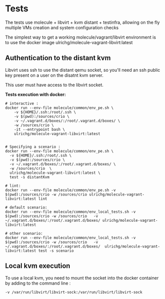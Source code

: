 # Tests

The tests use molecule + libvirt + kvm distant + testinfra, allowing on the fly multiple VMs creation and system configuration checks

The simplest way to get a working molecule/vagrant/libvirt environment is to use the docker image ulrichg/molecule-vagrant-libvirt:latest

## Authentication to the distant kvm

Libvirt uses ssh to use the distant qemu socket, so you'll need an ssh public key present on a user on the disatnt kvm server.

This user must have access to the libvirt socket.


__Tests execution with docker:__
```
# interactive :
docker run --env-file molecule/common/env_pe.sh \
    -v ${HOME}/.ssh:/root/.ssh \
    -v $(pwd):/sources/crio \
    -v ~/.vagrant.d/boxes/:/root/.vagrant.d/boxes/ \
    -w /sources/crio \
    -it --entrypoint bash \
    ulrichg/molecule-vagrant-libvirt:latest


# Specifying a scenario :
docker run --env-file molecule/common/env_pe.sh \
  -v ${HOME}/.ssh:/root/.ssh \
  -v $(pwd):/sources/crio \
  -v ~/.vagrant.d/boxes/:/root/.vagrant.d/boxes/ \
  -w /sources/crio  \
  ulrichg/molecule-vagrant-libvirt:latest \
  test -s distantKvm

# lint:
docker run --env-file molecule/common/env_pe.sh -v $(pwd):/sources/crio -w /sources/crio ulrichg/molecule-vagrant-libvirt:latest lint

# default scenario:
docker run --env-file molecule/common/env_local_tests.sh -v $(pwd):/sources/crio -w /sources/crio   -v ~/.vagrant.d/boxes/:/root/.vagrant.d/boxes/ ulrichg/molecule-vagrant-libvirt:latest

# other scenario:
docker run --env-file molecule/common/env_local_tests.sh -v $(pwd):/sources/crio -w /sources/crio   -v ~/.vagrant.d/boxes/:/root/.vagrant.d/boxes/  ulrichg/molecule-vagrant-libvirt:latest test -s scenario
```


## Local kvm execution

To use a local kvm, you need to mount the socket into the docker container by adding to the command line :

`-v /var/run/libvirt/libvirt-sock:/var/run/libvirt/libvirt-sock`
